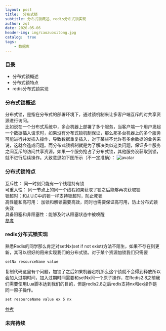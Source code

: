 ```yaml
---
layout: post
title:  分布式锁
subtitle: 分布式锁概述、redis分布式锁实现
author: zql
date: 2020-05-06
header-img: img/caozuoxitong.jpg
catalog:  true
tags:
    - 数据库
---
```

### 目录  
 - 分布式锁概述
 - 分布式锁特点
 - redis分布式锁实现  

### 分布式锁概述  
分布式锁，是指在分布式的部署环境下，通过锁机制来让多客户端互斥的对共享资源进行访问。  
比如说在一个分布式系统中，多台机器上部署了多个服务，当客户端一个用户发起一个数据插入请求时，如果没有分布式锁机制保证，那么那多台机器上的多个服务可能进行并发插入操作，导致数据重复插入，对于某些不允许有多余数据的业务来说，这就会造成问题。而分布式锁机制就是为了解决类似这类问题，保证多个服务之间互斥的访问共享资源，如果一个服务抢占了分布式锁，其他服务没获取到锁，就不进行后续操作。大致意思如下图所示（不一定准确）：
![avatar](https://user-gold-cdn.xitu.io/2019/4/25/16a53749547937bb?imageView2/0/w/1280/h/960/format/webp/ignore-error/1)  
### 分布式锁特点  
互斥性： 同一时刻只能有一个线程持有锁  
可重入性： 同一节点上的同一个线程如果获取了锁之后能够再次获取锁  
锁超时：和J.U.C中的锁一样支持锁超时，防止死锁  
高性能和高可用： 加锁和解锁需要高效，同时也需要保证高可用，防止分布式锁失效  
具备阻塞和非阻塞性：能够及时从阻塞状态中被唤醒  
[参考](https://juejin.im/post/5cc165816fb9a03202221dd5#heading-9)  
### redis分布式锁实现  
熟悉Redis的同学那么肯定对setNx(set if not exist)方法不陌生，如果不存在则更新，其可以很好的用来实现我们的分布式锁。对于某个资源加锁我们只需要
```
setNx resourceName value
```
复制代码这里有个问题，加锁了之后如果机器宕机那么这个锁就不会得到释放所以会加入过期时间，加入过期时间需要和setNx同一个原子操作，在Redis2.8之前我们需要使用Lua脚本达到我们的目的，但是redis2.8之后redis支持nx和ex操作是同一原子操作。
```
set resourceName value ex 5 nx
```
[参考](https://juejin.im/post/5bbb0d8df265da0abd3533a5)  
### 未完待续  
